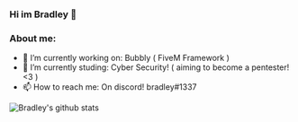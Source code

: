 ### Hi im Bradley 👋


### **About me:**

- 🔭 I’m currently working on: Bubbly ( FiveM Framework ) 
- 🌱 I’m currently studing: Cyber Security! ( aiming to become a pentester! <3 )
- 📫 How to reach me: On discord! bradley#1337


![Bradley's github stats](https://github-readme-stats.vercel.app/api?username=bradley1337&show_icons=true&theme=radical)
